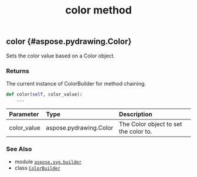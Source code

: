 ﻿---
title: color method
second_title: Aspose.SVG for Python via .NET API References
description: 
type: docs
weight: 30
url: /python-net/aspose.svg.builder/colorbuilder/color/
is_root: false
---

## color {#aspose.pydrawing.Color}

Sets the color value based on a Color object.


### Returns 


The current instance of ColorBuilder for method chaining.


```python
def color(self, color_value):
    ...
```


| Parameter | Type | Description |
| :- | :- | :- |
| color_value | aspose.pydrawing.Color | The Color object to set the color to. |



### See Also
* module [`aspose.svg.builder`](../../)
* class [`ColorBuilder`](/svg/python-net/aspose.svg.builder/colorbuilder)
